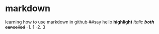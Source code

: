 # markdown
learning how to use markdown in github
##say hello
**highlight**
*italic*
***both***
~~cancelled~~
-1. 1
-2. 3
